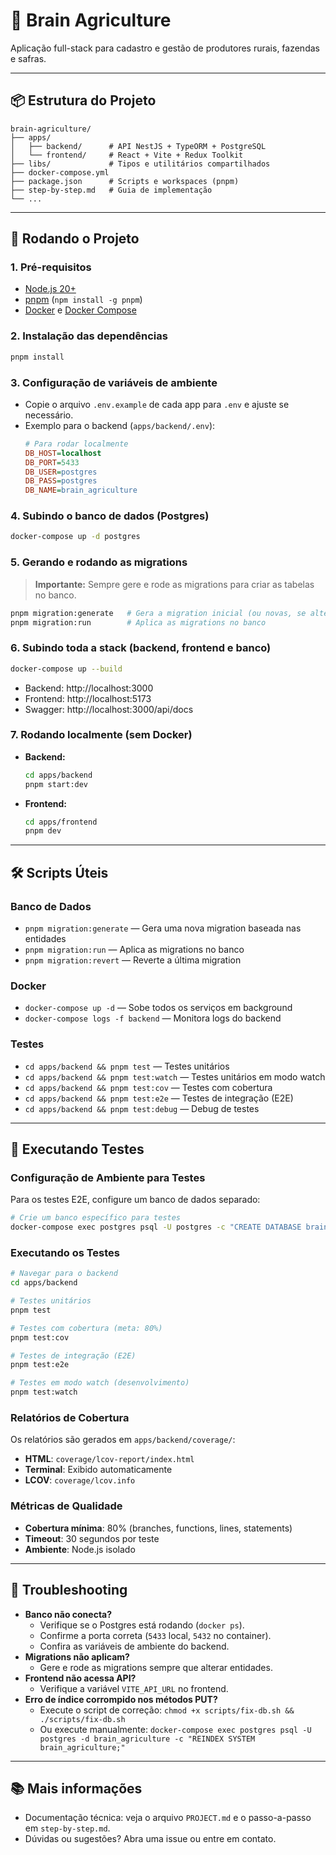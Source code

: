 # 🌾 Brain Agriculture

Aplicação full-stack para cadastro e gestão de produtores rurais, fazendas e safras.

---

## 📦 Estrutura do Projeto

```
brain-agriculture/
├── apps/
│   ├── backend/      # API NestJS + TypeORM + PostgreSQL
│   └── frontend/     # React + Vite + Redux Toolkit
├── libs/             # Tipos e utilitários compartilhados
├── docker-compose.yml
├── package.json      # Scripts e workspaces (pnpm)
├── step-by-step.md   # Guia de implementação
└── ...
```

---

## 🚀 Rodando o Projeto

### 1. Pré-requisitos
- [Node.js 20+](https://nodejs.org/)
- [pnpm](https://pnpm.io/) (`npm install -g pnpm`)
- [Docker](https://www.docker.com/) e [Docker Compose](https://docs.docker.com/compose/)

### 2. Instalação das dependências
```sh
pnpm install
```

### 3. Configuração de variáveis de ambiente
- Copie o arquivo `.env.example` de cada app para `.env` e ajuste se necessário.
- Exemplo para o backend (`apps/backend/.env`):
  ```ini
  # Para rodar localmente
  DB_HOST=localhost
  DB_PORT=5433
  DB_USER=postgres
  DB_PASS=postgres
  DB_NAME=brain_agriculture
  ```

### 4. Subindo o banco de dados (Postgres)
```sh
docker-compose up -d postgres
```

### 5. Gerando e rodando as migrations
> **Importante:** Sempre gere e rode as migrations para criar as tabelas no banco.

```sh
pnpm migration:generate   # Gera a migration inicial (ou novas, se alterar entidades)
pnpm migration:run        # Aplica as migrations no banco
```

### 6. Subindo toda a stack (backend, frontend e banco)
```sh
docker-compose up --build
```
- Backend: http://localhost:3000
- Frontend: http://localhost:5173
- Swagger: http://localhost:3000/api/docs

### 7. Rodando localmente (sem Docker)
- **Backend:**
  ```sh
  cd apps/backend
  pnpm start:dev
  ```
- **Frontend:**
  ```sh
  cd apps/frontend
  pnpm dev
  ```

---

## 🛠️ Scripts Úteis

### Banco de Dados
- `pnpm migration:generate` — Gera uma nova migration baseada nas entidades
- `pnpm migration:run` — Aplica as migrations no banco
- `pnpm migration:revert` — Reverte a última migration

### Docker
- `docker-compose up -d` — Sobe todos os serviços em background
- `docker-compose logs -f backend` — Monitora logs do backend

### Testes
- `cd apps/backend && pnpm test` — Testes unitários
- `cd apps/backend && pnpm test:watch` — Testes unitários em modo watch
- `cd apps/backend && pnpm test:cov` — Testes com cobertura
- `cd apps/backend && pnpm test:e2e` — Testes de integração (E2E)
- `cd apps/backend && pnpm test:debug` — Debug de testes

---

## 🧪 Executando Testes

### Configuração de Ambiente para Testes
Para os testes E2E, configure um banco de dados separado:

```bash
# Crie um banco específico para testes
docker-compose exec postgres psql -U postgres -c "CREATE DATABASE brain_agriculture_test;"
```

### Executando os Testes

```bash
# Navegar para o backend
cd apps/backend

# Testes unitários
pnpm test

# Testes com cobertura (meta: 80%)
pnpm test:cov

# Testes de integração (E2E)
pnpm test:e2e

# Testes em modo watch (desenvolvimento)
pnpm test:watch
```

### Relatórios de Cobertura
Os relatórios são gerados em `apps/backend/coverage/`:
- **HTML**: `coverage/lcov-report/index.html`
- **Terminal**: Exibido automaticamente
- **LCOV**: `coverage/lcov.info`

### Métricas de Qualidade
- **Cobertura mínima**: 80% (branches, functions, lines, statements)
- **Timeout**: 30 segundos por teste
- **Ambiente**: Node.js isolado

---

## 🐞 Troubleshooting
- **Banco não conecta?**
  - Verifique se o Postgres está rodando (`docker ps`).
  - Confirme a porta correta (`5433` local, `5432` no container).
  - Confira as variáveis de ambiente do backend.
- **Migrations não aplicam?**
  - Gere e rode as migrations sempre que alterar entidades.
- **Frontend não acessa API?**
  - Verifique a variável `VITE_API_URL` no frontend.
- **Erro de índice corrompido nos métodos PUT?**
  - Execute o script de correção: `chmod +x scripts/fix-db.sh && ./scripts/fix-db.sh`
  - Ou execute manualmente: `docker-compose exec postgres psql -U postgres -d brain_agriculture -c "REINDEX SYSTEM brain_agriculture;"`

---

## 📚 Mais informações
- Documentação técnica: veja o arquivo `PROJECT.md` e o passo-a-passo em `step-by-step.md`.
- Dúvidas ou sugestões? Abra uma issue ou entre em contato. 